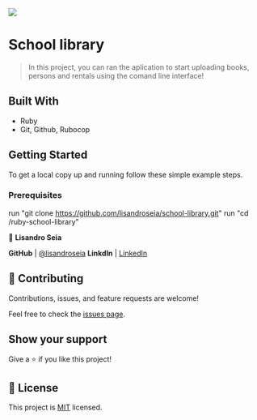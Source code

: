 ![](https://img.shields.io/badge/Microverse-blueviolet)

# School library

> In this project, you can ran the aplication to start uploading books, persons and rentals using the comand line interface!

## Built With

- Ruby
- Git, Github, Rubocop

## Getting Started



To get a local copy up and running follow these simple example steps.

### Prerequisites

run "git clone https://github.com/lisandroseia/school-library.git"
run "cd /ruby-school-library"

👤 **Lisandro Seia**

 **GitHub**  | [@lisandroseia](https://github.com/lisandroseia)
 **LinkdIn** | [LinkedIn](https://www.linkedin.com/in/lisandro-seia-295120225/)

## 🤝 Contributing

Contributions, issues, and feature requests are welcome!

Feel free to check the [issues page](../../issues/).

## Show your support

Give a ⭐️ if you like this project!

## 📝 License

This project is [MIT](./MIT.md) licensed.
